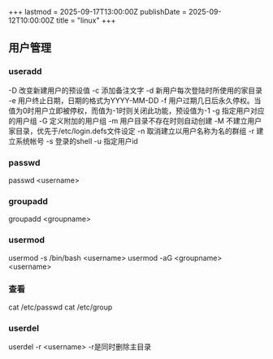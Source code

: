 +++
lastmod = 2025-09-17T13:00:00Z
publishDate = 2025-09-12T10:00:00Z
title =  "linux"
+++

## 用户管理

### useradd

-D 改变新建用户的预设值
-c 添加备注文字
-d 新用户每次登陆时所使用的家目录
-e 用户终止日期，日期的格式为YYYY-MM-DD
-f 用户过期几日后永久停权。当值为0时用户立即被停权，而值为-1时则关闭此功能，预设值为-1
-g 指定用户对应的用户组
-G 定义附加的用户组
-m 用户目录不存在时则自动创建
-M 不建立用户家目录，优先于/etc/login.defs文件设定
-n 取消建立以用户名称为名的群组
-r 建立系统帐号
-s 登录的shell
-u 指定用户id

### passwd

passwd \<username\>

### groupadd

groupadd \<groupname\>

### usermod

usermod -s /bin/bash \<username\>
usermod -aG \<groupname\> \<username\>

### 查看

cat /etc/passwd
cat /etc/group

### userdel

userdel -r \<username\>     -r是同时删除主目录